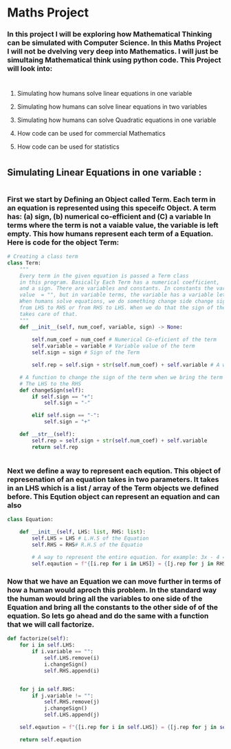 # Maths Project

### In this project I will be exploring how Mathematical Thinking can be simulated with Computer Science. In this Maths Project I will not be dvelving very deep into Mathematics. I will just be simultaing Mathematical think using python code. This Project will look into:
#
1. Simulating how humans solve linear equations in one variable

2. Simulating how humans can solve linear equations in two variables

3. Simulating how humans can solve Quadratic equations in one variable

4. How code can be used for commercial Mathematics

5. How code can be used for statistics


#
## Simulating Linear Equations in one variable :
#
### First we start by Defining an Object called Term. Each term in an equation is represented using this speceifc Object. A term has: (a) sign, (b) numerical co-efficient and (C) a variable In terms where the term is not a vaiable value, the variable is left empty. This how humans represent each term of a Equation. Here is code for the object Term:
```python
# Creating a class term
class Term:
    """
    Every term in the given equation is passed a Term class
    in this program. Basically Each Term has a numerical coefficient,
    and a sign. There are variables and constants. In constants the variable
    value  = "", but in variable terms, the variable has a variable letter.
    When humans solve equations, we do something change side change sign. Where we move a term
    from LHS to RHS or from RHS to LHS. When we do that the sign of the term. The changeSign function
    takes care of that.
    """
    def __init__(self, num_coef, variable, sign) -> None:
        
        self.num_coef = num_coef # Numerical Co-eficient of the term
        self.variable = variable # Variable value of the term
        self.sign = sign # Sign of the Term

        self.rep = self.sign + str(self.num_coef) + self.variable # A way to bring all these Values into 1. Eg: -5x 

    # A function to change the sign of the term when we bring the term from
    # The LHS to the RHS
    def changeSign(self):
        if self.sign == "+":
            self.sign = "-"

        elif self.sign == "-":
            self.sign = "+"

    def __str__(self):
        self.rep = self.sign + str(self.num_coef) + self.variable
        return self.rep



```

### Next we define a way to represent each eqution. This object of represenation of an equation takes in two parameters. It takes in an LHS which is a list / array of the Term objects we defined before. This Eqution object can represent an equation and can also 




```python
class Equation:

    def __init__(self, LHS: list, RHS: list):
        self.LHS = LHS # L.H.S of the Equation
        self.RHS = RHS# R.H.S of the Equatio
        
        # A way to represent the entire equation. for example: 3x - 4 = 10
        self.eqaution = f"{[i.rep for i in LHS]} = {[j.rep for j in RHS]}"

```
### Now that we have an Equation we can move further in terms of how a human would aproch this problem. In the standard way the human would bring all the variables to one side of the Equation and bring all the constants to the other side of of the equation. So lets go ahead and do the same with a function that we will call factorize. 

```python
def factorize(self):
    for i in self.LHS:
        if i.variable == "":
            self.LHS.remove(i)
            i.changeSign()
            self.RHS.append(i)


    for j in self.RHS:
        if j.variable != "":
            self.RHS.remove(j)
            j.changeSign()
            self.LHS.append(j)

    self.eqaution = f"{[i.rep for i in self.LHS]} = {[j.rep for j in self.RHS]}"

    return self.eqaution
```